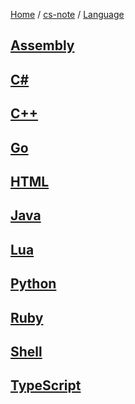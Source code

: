 [Home](https://mengxianbin.github.io) /
[cs-note](https://mengxianbin.github.io/cs-note/content) /
[Language](https://mengxianbin.github.io/cs-note/content/Language)

## [Assembly](https://mengxianbin.github.io/cs-note/content/Language/Assembly)

## [C#](https://mengxianbin.github.io/cs-note/content/Language/C#)

## [C++](https://mengxianbin.github.io/cs-note/content/Language/C++)

## [Go](https://mengxianbin.github.io/cs-note/content/Language/Go)

## [HTML](https://mengxianbin.github.io/cs-note/content/Language/HTML)

## [Java](https://mengxianbin.github.io/cs-note/content/Language/Java)

## [Lua](https://mengxianbin.github.io/cs-note/content/Language/Lua)

## [Python](https://mengxianbin.github.io/cs-note/content/Language/Python)

## [Ruby](https://mengxianbin.github.io/cs-note/content/Language/Ruby)

## [Shell](https://mengxianbin.github.io/cs-note/content/Language/Shell)

## [TypeScript](https://mengxianbin.github.io/cs-note/content/Language/TypeScript)
